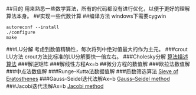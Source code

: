 ##目的
用来熟悉一些数学算法，所有的代码都没有进行优化，以便于更好的理解算法本身。
##实现一些代数计算
##编译方法
windows下需要cygwin
```
autoreconf --install
./configure
make
```
###LU分解
考虑到数值精确性，每次将列中绝对值最大的作为主元。
###crout LU方法
crout方法比标准的LU分解要快一倍左右。
###Cholesky分解
[算法描述](http://mathfaculty.fullerton.edu/mathews/n2003/CholeskyMod.html)</br>
[算法](http://www.netlib.org/utk/papers/factor/node9.html)
###解逆矩阵
###解线性方程Ax=b
##微分方程的数值解
###欧拉法数值解
###中点法数值解
###Runge-Kutta法数据值解
###质数筛选算法
[Sieve of Eratosthenes](https://en.wikipedia.org/wiki/Sieve_of_Eratosthenes)
###Gauss-Seidel迭代法解Ax=b
[Gauss–Seidel method](https://en.wikipedia.org/wiki/Gauss%E2%80%93Seidel_method)
###Jacobi迭代法解Ax=b
[Jacobi method](https://en.wikipedia.org/wiki/Jacobi_method#Description)
